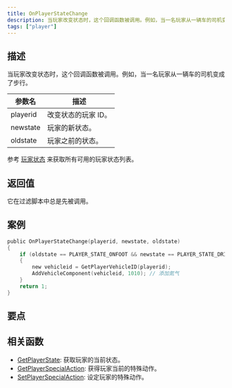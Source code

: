 ```yaml
---
title: OnPlayerStateChange
description: 当玩家改变状态时，这个回调函数被调用。例如，当一名玩家从一辆车的司机变成了步行。
tags: ["player"]
---
```


## 描述

当玩家改变状态时，这个回调函数被调用。例如，当一名玩家从一辆车的司机变成了步行。

| 参数名   | 描述                |
| -------- | ------------------- |
| playerid | 改变状态的玩家 ID。 |
| newstate | 玩家的新状态。      |
| oldstate | 玩家之前的状态。    |

参考 [玩家状态](../resources/playerstates) 来获取所有可用的玩家状态列表。

## 返回值

它在过滤脚本中总是先被调用。

## 案例

```c
public OnPlayerStateChange(playerid, newstate, oldstate)
{
    if (oldstate == PLAYER_STATE_ONFOOT && newstate == PLAYER_STATE_DRIVER) // 玩家以驾驶员的身份进入车辆
    {
        new vehicleid = GetPlayerVehicleID(playerid);
        AddVehicleComponent(vehicleid, 1010); // 添加氮气
    }
    return 1;
}
```

## 要点

<TipNPCCallbacks />

## 相关函数

- [GetPlayerState](../functions/GetPlayerState): 获取玩家的当前状态。
- [GetPlayerSpecialAction](../functions/GetPlayerSpecialAction): 获得玩家当前的特殊动作。
- [SetPlayerSpecialAction](../functions/SetPlayerSpecialAction): 设定玩家的特殊动作。

